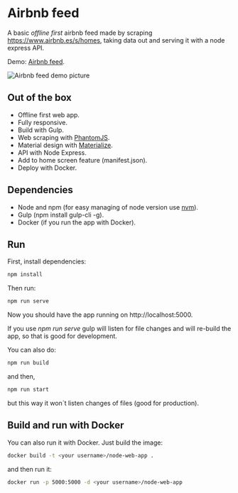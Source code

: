 # Airbnb feed
A basic *offline first* airbnb feed made by scraping https://www.airbnb.es/s/homes, taking data out and serving it with a node express API.

Demo: [Airbnb feed](https://airbnb-feed.fcarmona.com).

![Airbnb feed demo picture](http://i64.tinypic.com/2isia35.png)

## Out of the box

* Offline first web app.
* Fully responsive.
* Build with Gulp.
* Web scraping with [PhantomJS](http://http://phantomjs.org/).
* Material design with [Materialize](http://materializecss.com/).
* API with Node Express.
* Add to home screen feature (manifest.json).
* Deploy with Docker.

## Dependencies

* Node and npm (for easy managing of node version use [nvm](https://github.com/creationix/nvm)).
* Gulp (npm install gulp-cli -g).
* Docker (if you run the app with Docker).

## Run

First, install dependencies:
```sh
npm install
```
Then run:

```sh
npm run serve
```

Now you should have the app running on http://localhost:5000.

If you use *npm run serve* gulp will listen for file changes and will re-build the app, so that is good for development.

You can also do:

```sh
npm run build
```
and then,

```sh
npm run start
```
but this way it won´t listen changes of files (good for production).

## Build and run with Docker

You can also run it with Docker. Just build the image:
```sh
docker build -t <your username>/node-web-app .
```
and then run it:
```sh
docker run -p 5000:5000 -d <your username>/node-web-app
```
